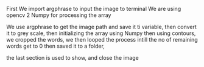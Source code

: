 First We import argphrase to input the image to terminal
We are using opencv 2
Numpy for processing the array

We use argphrase to get the image path and save it ti variable, then convert
it to grey scale, then initializing the array using Numpy 
then using contours, we cropped the words,
we then looped the process intill the no of remaining words get to 0
then saved it to a folder,

the last section is used to show, and close the image

